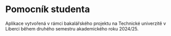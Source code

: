 # Pomocník studenta
Aplikace vytvořená v rámci bakalářského projektu na Technické univerzitě v Liberci během druhého semestru akademického roku 2024/25.